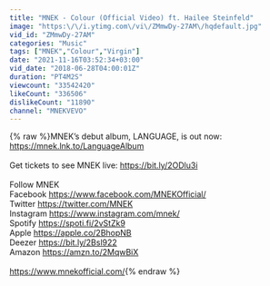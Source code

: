 ```yaml
---
title: "MNEK - Colour (Official Video) ft. Hailee Steinfeld"
image: "https:\/\/i.ytimg.com\/vi\/ZMmwDy-27AM\/hqdefault.jpg"
vid_id: "ZMmwDy-27AM"
categories: "Music"
tags: ["MNEK","Colour","Virgin"]
date: "2021-11-16T03:52:34+03:00"
vid_date: "2018-06-28T04:00:01Z"
duration: "PT4M2S"
viewcount: "33542420"
likeCount: "336506"
dislikeCount: "11890"
channel: "MNEKVEVO"
---
```

{% raw %}MNEK’s debut album, LANGUAGE, is out now: <a rel="nofollow" target="blank" href="https://mnek.lnk.to/LanguageAlbum">https://mnek.lnk.to/LanguageAlbum</a><br /> <br />Get tickets to see MNEK live: <a rel="nofollow" target="blank" href="https://bit.ly/2ODlu3i">https://bit.ly/2ODlu3i</a><br /> <br />Follow MNEK<br />Facebook <a rel="nofollow" target="blank" href="https://www.facebook.com/MNEKOfficial/">https://www.facebook.com/MNEKOfficial/</a><br />Twitter <a rel="nofollow" target="blank" href="https://twitter.com/MNEK">https://twitter.com/MNEK</a><br />Instagram <a rel="nofollow" target="blank" href="https://www.instagram.com/mnek/">https://www.instagram.com/mnek/</a><br />Spotify <a rel="nofollow" target="blank" href="https://spoti.fi/2vStZk9">https://spoti.fi/2vStZk9</a><br />Apple <a rel="nofollow" target="blank" href="https://apple.co/2BhopNB">https://apple.co/2BhopNB</a><br />Deezer <a rel="nofollow" target="blank" href="https://bit.ly/2Bsl922">https://bit.ly/2Bsl922</a><br />Amazon <a rel="nofollow" target="blank" href="https://amzn.to/2MqwBiX">https://amzn.to/2MqwBiX</a><br /> <br /><a rel="nofollow" target="blank" href="https://www.mnekofficial.com/">https://www.mnekofficial.com/</a>{% endraw %}
